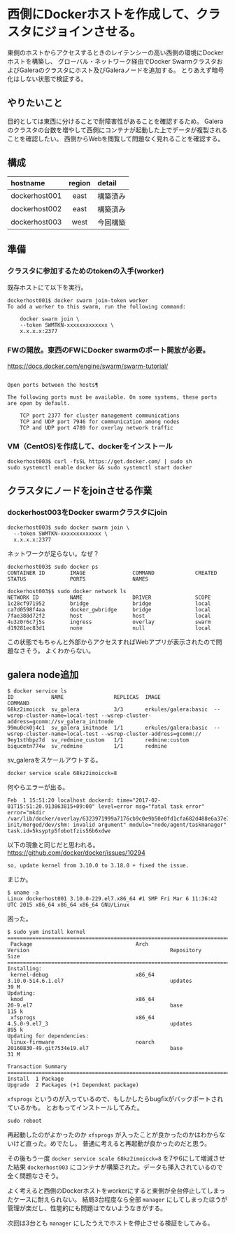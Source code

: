 # 西側にDockerホストを作成して、クラスタにジョインさせる。

東側のホストからアクセスするときのレイテンシーの高い西側の環境にDockerホストを構築し、
グローバル・ネットワーク経由でDocker SwarmクラスタおよびGaleraのクラスタにホスト及びGaleraノードを追加する。
とりあえず暗号化はしない状態で検証する。

## やりたいこと

目的としては東西に分けることで耐障害性があることを確認するため。
Galeraのクラスタの台数を増やして西側にコンテナが起動した上でデータが複製されることを確認したい。
西側からWebを閲覧して問題なく見れることを確認する。

## 構成
| hostname    | region | detail       |
|:------------|:------:|:-------------|
|dockerhost001|east    |構築済み      |
|dockerhost002|east    |構築済み      |
|dockerhost003|west    |今回構築      |

## 準備

### クラスタに参加するためのtokenの入手(worker)

既存ホストにて以下を実行。
```
dockerhost001$ docker swarm join-token worker
To add a worker to this swarm, run the following command:

    docker swarm join \
    --token SWMTKN-xxxxxxxxxxxxx \
    x.x.x.x:2377
```

### FWの開放。東西のFWにDocker swarmのポート開放が必要。
https://docs.docker.com/engine/swarm/swarm-tutorial/
```

Open ports between the hosts¶

The following ports must be available. On some systems, these ports are open by default.

    TCP port 2377 for cluster management communications
    TCP and UDP port 7946 for communication among nodes
    TCP and UDP port 4789 for overlay network traffic
```

### VM（CentOS)を作成して、dockerをインストール

```
dockerhost003$ curl -fsSL https://get.docker.com/ | sudo sh
sudo systemctl enable docker && sudo systemctl start docker  
```

## クラスタにノードをjoinさせる作業

### dockerhost003をDocker swarmクラスタにjoin

```
dockerhost003$ sudo docker swarm join \
  --token SWMTKN-xxxxxxxxxxxxx \
  x.x.x.x:2377
```

ネットワークが足らない。なぜ？
```
dockerhost003$ sudo docker ps
CONTAINER ID        IMAGE               COMMAND             CREATED             STATUS              PORTS               NAMES

dockerhost003$$ sudo docker network ls                                                                                                                  
NETWORK ID          NAME                DRIVER              SCOPE
1c28cf971952        bridge              bridge              local
ca7d0598f4aa        docker_gwbridge     bridge              local
7fae388d72f2        host                host                local
4u3z0r6c7j5s        ingress             overlay             swarm
d19281ec83d1        none                null                local
```

この状態でもちゃんと外部からアクセスすればWebアプリが表示されたので問題なさそう。
よくわからない。


## galera node追加

```
$ docker service ls
ID            NAME                REPLICAS  IMAGE                 COMMAND
68kz2imoicck  sv_galera           3/3       erkules/galera:basic  --wsrep-cluster-name=local-test --wsrep-cluster-address=gcomm://sv_galera_initnode
99mu0ck0j4c1  sv_galera_initnode  1/1       erkules/galera:basic  --wsrep-cluster-name=local-test --wsrep-cluster-address=gcomm://
9ey1sthbpz7d  sv_redmine_custom   1/1       redmine:custom        
biqucmtn774w  sv_redmine          1/1       redmine      
```

sv_galeraをスケールアウトする。
```
docker service scale 68kz2imoicck=8
```

何やらエラーが出る。
```
Feb  1 15:51:20 localhost dockerd: time="2017-02-01T15:51:20.913863815+09:00" level=error msg="fatal task error" error="mkdir /var/lib/docker/overlay/6323971999a7176cb9c0e9b50e0fd1cfa682d488e6a37e7a28e6e478904a3a10-init/merged/dev/shm: invalid argument" module="node/agent/taskmanager" task.id=5ksyptp5fobotfzis56b6xdwe
```

以下の現象と同じだと思われる。
https://github.com/docker/docker/issues/10294

```
so, update kernel from 3.10.0 to 3.18.0 + fixed the issue.
```

まじか。
```
$ uname -a                                                                                                                                
Linux dockerhost001 3.10.0-229.el7.x86_64 #1 SMP Fri Mar 6 11:36:42 UTC 2015 x86_64 x86_64 x86_64 GNU/Linux
```

困った。

```
$ sudo yum install kernel
====================================================================================================================================================================
 Package                                 Arch                            Version                                             Repository                        Size
====================================================================================================================================================================
Installing:
 kernel-debug                            x86_64                          3.10.0-514.6.1.el7                                  updates                           39 M
Updating:
 kmod                                    x86_64                          20-9.el7                                            base                             115 k
 xfsprogs                                x86_64                          4.5.0-9.el7_3                                       updates                          895 k
Updating for dependencies:
 linux-firmware                          noarch                          20160830-49.git7534e19.el7                          base                              31 M

Transaction Summary
====================================================================================================================================================================
Install  1 Package
Upgrade  2 Packages (+1 Dependent package)
```

`xfsprogs` というのが入っているので、もしかしたらbugfixがバックポートされているかも。
とおもってインストールしてみた。

```
sudo reboot
```

再起動したのがよかったのか `xfsprogs` が入ったことが良かったのかはわからないけど直った。めでたし。
普通に考えると再起動が良かったのだと思う。

その後もう一度 `docker service scale 68kz2imoicck=8` を7や6にして増減させた結果 `dockerhost003` にコンテナが構築された。データも挿入されているので全く問題なさそう。

よく考えると西側のDockerホストをworkerにすると東側が全台停止してしまったケースに耐えられない。
結局3台程度なら全部 `manager` にしてしまったほうが管理が楽だし、性能的にも問題はでないようなきがする。

次回は3台とも `manager` にしたうえでホストを停止させる検証をしてみる。
